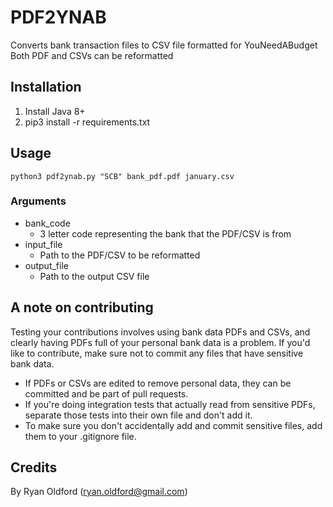 # PDF2YNAB

Converts bank transaction files to CSV file formatted for YouNeedABudget
Both PDF and CSVs can be reformatted

## Installation

1. Install Java 8+
2. pip3 install -r requirements.txt

## Usage

`python3 pdf2ynab.py "SCB" bank_pdf.pdf january.csv`

### Arguments
- bank_code
	- 3 letter code representing the bank that the PDF/CSV is from
- input_file
	- Path to the PDF/CSV to be reformatted
- output_file
	- Path to the output CSV file

## A note on contributing
Testing your contributions involves using bank data PDFs and CSVs, and clearly having PDFs full of your personal bank data is a problem.
If you'd like to contribute, make sure not to commit any files that have sensitive bank data.
- If PDFs or CSVs are edited to remove personal data, they can be committed and be part of pull requests.
- If you're doing integration tests that actually read from sensitive PDFs, separate those tests into their own file and don't add it.
- To make sure you don't accidentally add and commit sensitive files, add them to your .gitignore file.

## Credits

By Ryan Oldford (ryan.oldford@gmail.com)